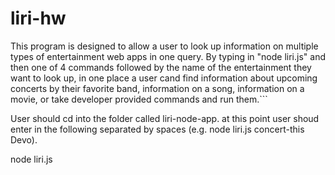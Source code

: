 # liri-hw

This program is designed to allow a user to look up information on multiple types of entertainment web apps in one query. By typing in 
"node liri.js" and then one of 4 commands followed by the name of the entertainment they want to look up, in one place a user cand find information about upcoming concerts by their favorite band, information on a song, information on a movie, or take developer provided commands and run them.```

User should cd into the folder called liri-node-app. at this point user shoud enter in the following separated by spaces (e.g. node liri.js concert-this Devo).

node liri.js 

```